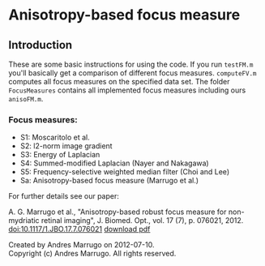 Anisotropy-based focus measure
================

## Introduction

These are some basic instructions for using the code. If you run `testFM.m` you'll basically get a comparison of different focus measures. `computeFV.m` computes all focus measures on the specified data set. The folder `FocusMeasures` contains all implemented focus measures including ours `anisoFM.m`.


### Focus measures:
- S1:   Moscaritolo et al. 
- S2:   l2-norm image gradient
- S3:   Energy of Laplacian
- S4:   Summed-modified Laplacian (Nayer and Nakagawa)
- S5:   Frequency-selective weighted median filter (Choi and Lee)
- Sa:   Anisotropy-based focus measure (Marrugo et al.)

For further details see our paper:


A. G. Marrugo et al., &quot;Anisotropy-based robust focus measure for
non-mydriatic retinal imaging&quot;, J. Biomed. Opt., vol. 17 (7), p. 076021,
2012.
[doi:10.1117/1.JBO.17.7.076021](http://dx.doi.org/10.1117/1.JBO.17.7.076021)
[download pdf](https://github.com/downloads/agmarrugo/anisotropy-focus/J.%20Biomed.%20Opt._Marrugo_2012.pdf)

Created by Andres Marrugo on 2012-07-10.   
Copyright (c)  Andres Marrugo. All rights reserved.